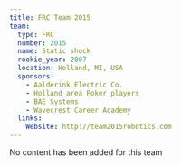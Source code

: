 ```yaml
---
title: FRC Team 2015
team:
  type: FRC
  number: 2015
  name: Static shock
  rookie_year: 2007
  location: Holland, MI, USA
  sponsors:
    - Aalderink Electric Co.
    - Holland area Poker players
    - BAE Systems
    - Wavecrest Career Academy
  links:
    Website: http://team2015robotics.com
---
```

No content has been added for this team